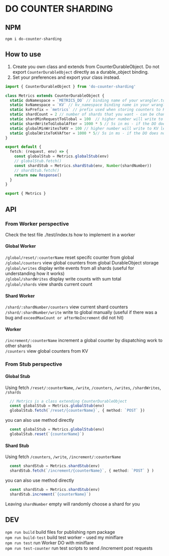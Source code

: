 # DO COUNTER SHARDING

## NPM

`npm i do-counter-sharding`

## How to use

1. Create you own class and extends from CounterDurableObject.
Do not export `CounterDurableObject` directly as a durable_object binding.  
2. Set your preferences and export your class instead.  

```ts
import { CounterDurableObject } from 'do-counter-sharding'

class Metrics extends CounterDurableObject {
  static doNamespace = `METRICS_DO` // binding name of your wrangler.toml
  static kvNamespace = `KV` // kv_namespace binding name in your wrangler.toml
  static kvPrefix = `metrics` // prefix used when storing counters to KV - metrics~counters
  static shardCount = 2 // number of shards that you want - can be change anytime - this should handle 200requests/s
  static shardMinRequestToGlobal = 100  // higher number will write to global less often
  static shardWriteToGlobalAfter = 1000 * 5 // 5s in ms - if the DO does not receive anymore increment after 5s it will write to the global counter
  static globalMinWritesToKV = 100 // higher number will write to KV less often
  static globalWriteToKVAfter = 1000 * 5// 5s in ms - if the DO does not receive anymore write from shards after 5s it will write to KV
}

export default {
  fetch: (request, env) => {
    const globalStub = Metrics.globalStub(env)
    // globalStub.fetch()
    const shardStub = Metrics.shardStub(env, Number(shardNumber))
    // shardStub.fetch()
    return new Response()
  }
}

export { Metrics }
```

## API

### From Worker perspective

Check the test file ./test/index.ts how to implement in a worker

#### Global Worker

`/global/reset/:counterName` reset specifc counter from global  
`/global/counters` view global counters from global DurableObject storage  
`/global/writes` display write events from all shards (useful for understanding how it works)  
`/global/shardWrites` display write counts with sum total  
`/global/shards` view shards current count  

#### Shard Worker

`/shard/:shardNumber/counters` view current shard counters
`/shard/:shardNumber/write` write to global manually (useful if there was a bug and `exceedMaxCount or afterNoIncrement` did not hit)  

#### Worker

`/increment/:counterName` increment a global counter by dispatching work to other shards  
`/counters` view global counters from KV

### From Stub perspective

#### Global Stub

Using fetch `/reset/:counterName`, `/write`, `/counters`, `/writes`, `/shardWrites`, `/shards`

```ts
  // Metrics is a class extending CounterDurableObject
  const globalStub = Metrics.globalStub(env)
  globalStub.fetch(`/reset/{counterName}`, { method: `POST` })
```

you can also use method directly

```ts
  const globalStub = Metrics.globalStub(env)
  globalStub.reset(`{counterName}`)
```

#### Shard Stub

Using fetch `/counters`, `/write`, `/increment/:counterName`

```ts
  const shardStub = Metrics.shardStub(env)
  shardStub.fetch(`/increment/{counterName}`, { method: `POST` } )
```

you can also use method directly

```ts
  const shardStub = Metrics.shardStub(env)
  shardStub.increment(`{counterName}`)
```

Leaving `shardNumber` empty will randomly choose a shard for you

## DEV

`npm run build` build files for publishing npm package  
`npm run build-test` build test worker - used my miniflare  
`npm run test` run Worker DO with miniflare  
`npm run test-counter` run test scripts to send /increment post requests  
